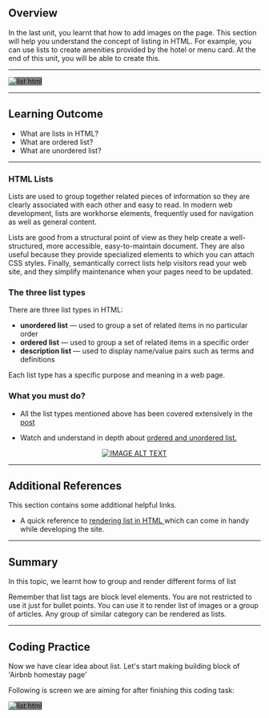 ## Overview

In the last unit, you learnt that how to add images on the page. This section will help you understand the concept of listing in HTML. For example, you can use lists to create amenities provided by the hotel or menu card. At the end of this unit, you will be able to create this.

---

<span style='background :grey' >![list html](https://raw.githubusercontent.com/greyatom-school/the-minerva-project/master/FEWD/sprint_1/1.Basics_of_HTML/images/list_html.png)</span>

---

## Learning Outcome

- What are lists in HTML?
- What are ordered list?
- What are unordered list?

---

### HTML Lists

Lists are used to group together related pieces of information so they are clearly associated with each other and easy to read. In modern web development, lists are workhorse elements, frequently used for navigation as well as general content.

Lists are good from a structural point of view as they help create a well-structured, more accessible, easy-to-maintain document. They are also useful because they provide specialized elements to which you can attach CSS styles. Finally, semantically correct lists help visitors read your web site, and they simplify maintenance when your pages need to be updated.

### The three list types

There are three list types in HTML:

- **unordered list** — used to group a set of related items in no particular order
- **ordered list** — used to group a set of related items in a specific order
- **description list** — used to display name/value pairs such as terms and definitions

Each list type has a specific purpose and meaning in a web page.

### What you must do?

- All the list types mentioned above has been covered extensively in the [post](https://www.geeksforgeeks.org/html-lists/)

- Watch and understand in depth about [ordered and unordered list.](https://www.youtube.com/watch?v=09oErCBjVns&list=PLr6-GrHUlVf_ZNmuQSXdS197Oyr1L9sPB&index=4)


<div align="center">
  <a href="https://www.youtube.com/watch?v=09oErCBjVns&list=PLr6-GrHUlVf_ZNmuQSXdS197Oyr1L9sPB&index=4">
  <img src="https://img.youtube.com/vi/09oErCBjVns/0.jpg" alt="IMAGE ALT TEXT"></a>
</div>


---

## Additional References

This section contains some additional helpful links.

- A quick reference to [rendering list in HTML ](https://www.w3schools.com/html/html_lists.asp) which can come in handy while developing the site.

---

## Summary

In this topic, we learnt how to group and render different forms of list

Remember that list tags are block level elements. You are not restricted to use it just for bullet points. You can use it to render list of images or a group of articles. Any group of similar category can be rendered as lists.

---

## Coding Practice

Now we have clear idea about list. Let's start making building block of 'Airbnb homestay page'

Following is screen we are aiming for after finishing this coding task:

<span style='background :grey' >![list html](https://raw.githubusercontent.com/greyatom-school/the-minerva-project/master/FEWD/sprint_1/1.Basics_of_HTML/images/list_html.png)</span>
